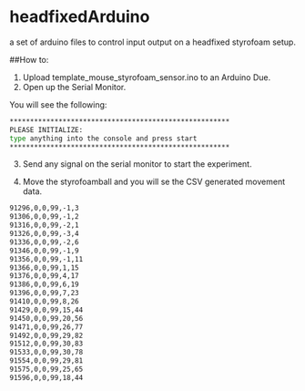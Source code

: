 # headfixedArduino
a set of arduino files to control input output on a headfixed styrofoam setup.

##How to:

1) Upload template_mouse_styrofoam_sensor.ino to an Arduino Due.
2) Open up the Serial Monitor.

You will see the following:
```bash
******************************************************
PLEASE INITIALIZE:
type anything into the console and press start
******************************************************
```
3) Send any signal on the serial monitor to start the experiment.

4) Move the styrofoamball and you will se the CSV generated movement data.
```bash
91296,0,0,99,-1,3
91306,0,0,99,-1,2
91316,0,0,99,-2,1
91326,0,0,99,-3,4
91336,0,0,99,-2,6
91346,0,0,99,-1,9
91356,0,0,99,-1,11
91366,0,0,99,1,15
91376,0,0,99,4,17
91386,0,0,99,6,19
91396,0,0,99,7,23
91410,0,0,99,8,26
91429,0,0,99,15,44
91450,0,0,99,20,56
91471,0,0,99,26,77
91492,0,0,99,29,82
91512,0,0,99,30,83
91533,0,0,99,30,78
91554,0,0,99,29,81
91575,0,0,99,25,65
91596,0,0,99,18,44
```

